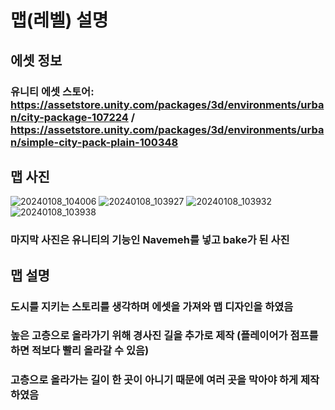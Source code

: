 # 맵(레벨) 설명

## 에셋 정보
### 유니티 에셋 스토어: <br/>https://assetstore.unity.com/packages/3d/environments/urban/city-package-107224 / https://assetstore.unity.com/packages/3d/environments/urban/simple-city-pack-plain-100348

## 맵 사진
![20240108_104006](https://github.com/ACEDIA2567/CityGun/assets/101154683/6ffbf6ba-5f4a-4834-8d4d-0875a11a03f0)
![20240108_103927](https://github.com/ACEDIA2567/CityGun/assets/101154683/e200e1af-75ee-4d00-88a3-161d168ebeb5)
![20240108_103932](https://github.com/ACEDIA2567/CityGun/assets/101154683/9086f204-9d4b-461a-bfa4-77ebc91ed70c)
![20240108_103938](https://github.com/ACEDIA2567/CityGun/assets/101154683/b72d2bd2-4882-494b-bf66-5cbce76488cc)
### 마지막 사진은 유니티의 기능인 Navemeh를 넣고 bake가 된 사진

## 맵 설명
### 도시를 지키는 스토리를 생각하며 에셋을 가져와 맵 디자인을 하였음
### 높은 고층으로 올라가기 위해 경사진 길을 추가로 제작 (플레이어가 점프를 하면 적보다 빨리 올라갈 수 있음)
### 고층으로 올라가는 길이 한 곳이 아니기 때문에 여러 곳을 막아야 하게 제작하였음
